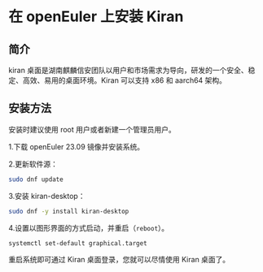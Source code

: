 # 在 openEuler 上安装 Kiran

## 简介

kiran 桌面是湖南麒麟信安团队以用户和市场需求为导向，研发的一个安全、稳定、高效、易用的桌面环境。Kiran 可以支持 x86 和 aarch64 架构。

## 安装方法

安装时建议使用 root 用户或者新建一个管理员用户。

1.下载 openEuler 23.09 镜像并安装系统。

2.更新软件源：

```sh
sudo dnf update
```

3.安装 kiran-desktop：

```sh
sudo dnf -y install kiran-desktop
```

4.设置以图形界面的方式启动，并重启（`reboot`）。

```sh
systemctl set-default graphical.target
```

重启系统即可通过 Kiran 桌面登录，您就可以尽情使用 Kiran 桌面了。
